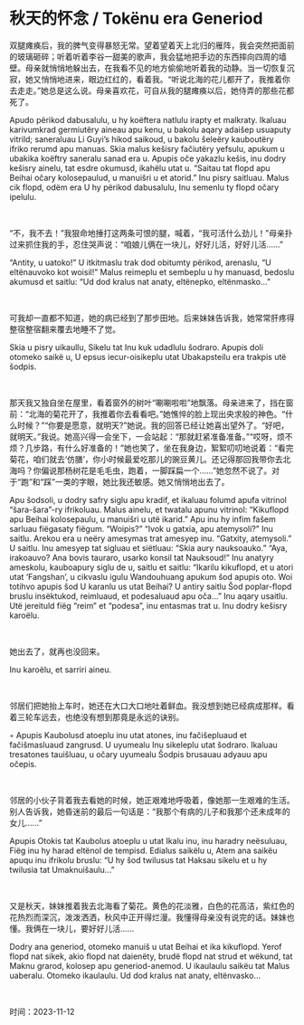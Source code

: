 # 秋天的怀念 / Tokënu era Generiod
<p>双腿瘫痪后，我的脾气变得暴怒无常。望着望着天上北归的雁阵，我会突然把面前的玻璃砸碎；听着听着李谷一甜美的歌声，我会猛地把手边的东西摔向四周的墙壁。母亲就悄悄地躲出去，在我看不见的地方偷偷地听着我的动静。当一切恢复沉寂，她又悄悄地进来，眼边红红的，看着我。“听说北海的花儿都开了，我推着你去走走。”她总是这么说。母亲喜欢花，可自从我的腿瘫痪以后，她侍弄的那些花都死了。</p>
<p>Apudo përikod dabusalulu, u hy koëftera natlulu irapty et malkraty. Ikaluau karivumkrad germiutëry aineau apu kenu, u bakolu aqary adaišep usuaputy vitrild; saneraluau Li Guyi’s hikod saikoud, u bakolu šeleëry kauboutëry ifriko rerumd apu manuas. Skia malus kešisry fačiutëry yefsulu, apukum u ubakika koëftry saneralu sanad era u. Apupis oče yakazlu kešis, inu dodry kešisry ainelu, tat esdre okumusd, ikahëlu utat u. “Saitau tat flopd apu Beihai očary kolosepaulud, u manuišri u et atorid.” Inu pisry saitluau. Malus cik flopd, odëm era U hy përikod dabusalulu, Inu semenlu ty flopd očary ipelulu.</p>
<br>
<p>“不，我不去！”我狠命地捶打这两条可恨的腿，喊着，“我可活什么劲儿！”母亲扑过来抓住我的手，忍住哭声说：“咱娘儿俩在一块儿，好好儿活，好好儿活……”</p>
<p>“Antity, u uatoko!” U itkitmaslu trak dod obitumty përikod, arenaslu, “U eltënauvoko kot woisil!” Malus reimeplu et sembeplu u hy manuasd, bedoslu akumusd et saitlu: “Ud dod kralus nat anaty, eltënepko, eltënmasko…”</p>
<br>
<p>可我却一直都不知道，她的病已经到了那步田地。后来妹妹告诉我，她常常肝疼得整宿整宿翻来覆去地睡不了觉。</p>
<p>Skia u pisry uikaullu, Sikelu tat Inu kuk udadlulu šodraro. Apupis doli otomeko saikë u, U epsus iecur-oisikeplu utat Ubakapsteilu era trakpis utë šodpis.</p>
<br>
<p>那天我又独自坐在屋里，看着窗外的树叶“唰唰啦啦”地飘落。母亲进来了，挡在窗前：“北海的菊花开了，我推着你去看看吧。”她憔悴的脸上现出央求般的神色。“什么时候？”“你要是愿意，就明天?”她说。我的回答已经让她喜出望外了。“好吧，就明天。”我说。她高兴得一会坐下，一会站起：“那就赶紧准备准备。”“哎呀，烦不烦？几步路，有什么好准备的！”她也笑了，坐在我身边，絮絮叨叨地说着：“看完菊花，咱们就去‘仿膳’，你小时候最爱吃那儿的豌豆黄儿。还记得那回我带你去北海吗？你偏说那杨树花是毛毛虫，跑着，一脚踩扁一个……”她忽然不说了。对于“跑”和“踩”一类的字眼，她比我还敏感。她又悄悄地出去了。</p>
<p>Apu šodsoli, u dodry safry siglu apu kradif, et ikaluau folumd apufa vitrinol “šara-šara”-ry ifrikoluau. Malus ainelu, et twatalu apunu vitrinol: “Kikuflopd apu Beihai kolosepaulu, u manuišri u utë ikarid.” Apu inu hy infim fašem sarluau fiëgasaty fiëgum. “Woipis?” “Ivok u gatxia, apu atemysoli?” Inu saitlu. Arekou era u neëry amesymas trat amesyep inu. “Gatxity, atemysoli.” U saitlu. Inu amesyep tat sigluau et siëtluau: “Skia aury nauksoauko.” “Aya, irakoauvo? Ana bovis tauraro, usarko konsil tat Nauksoud!” Inu anatyry ameskolu, kauboapury siglu de u, saitlu et saitlu: “Ikarilu kikuflopd, et u atori utat ‘Fangshan’, u cikvaslu igulu Wandouhuang apukum šod apupis oto. Woi totihvo apupis šod U karanlu us utat Beihai? U antiry saitlu Šod poplar-flopd bruslu insëktukod, reimluaud, et podesaluaud apu oča…” Inu aqary usaitlu. Utë jereituld fiëg “reim” et “podesa”, inu entasmas trat u. Inu dodry kešisry karoëlu.</p>
<br>
<p>她出去了，就再也没回来。</p>
<p>Inu karoëlu, et sarriri aineu.</p>
<br>
<p>邻居们把她抬上车时，她还在大口大口地吐着鲜血。我没想到她已经病成那样。看着三轮车远去，也绝没有想到那竟是永远的诀别。</p>
<p>	◦	Apupis Kaubolusd atoeplu inu utat atones, inu fačišepluaud et fačišmasluaud zangrusd. U uyumealu Inu sikeleplu utat šodraro. Ikaluau tresatones tauišluau, u očary uyumealu Šodpis brusauau adyauu apu očepis.</p>
<br>
<p>邻居的小伙子背着我去看她的时候，她正艰难地呼吸着，像她那一生艰难的生活。别人告诉我，她昏迷前的最后一句话是：“我那个有病的儿子和我那个还未成年的女儿……”</p>
<p>Apupis Otokis tat Kaubolus atoeplu u utat Ikalu inu, inu haradry neësuluau, Fiëg inu hy harad eltënol de tempisd. Edialus saikëlu u, Atem ana saikëu apuqu inu ifrikolu bruslu: “U hy šod twilusus tat Haksau sikelu et u hy twilusia tat Umaknuišaulu…”</p>
<br>
<p>又是秋天，妹妹推着我去北海看了菊花。黄色的花淡雅，白色的花高洁，紫红色的花热烈而深沉，泼泼洒洒，秋风中正开得烂漫。我懂得母亲没有说完的话。妹妹也懂。我俩在一块儿，要好好儿活……</p>
<p>Dodry ana generiod, otomeko manuiš u utat Beihai et ika kikuflopd. Yerof flopd nat sikek, akio flopd nat daienëty, brudë flopd nat strud et wëkund, tat Maknu grarod, kolosep apu generiod-anemod. U ikaulaulu saikëu tat Malus uaberalu. Otomeko ikaulaulu. Ud dod kralus nat anaty, eltënvasko…</p>
<br>
<p>时间：2023-11-12</p>